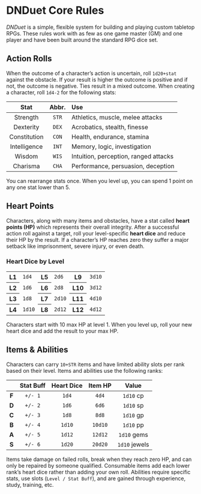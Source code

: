 # DNDuet Core Rules
_DNDuet_ is a simple, flexible system for building and playing custom tabletop RPGs. These rules work with as few as one game master (GM) and one player and have been built around the standard RPG dice set.

## Action Rolls

When the outcome of a character’s action is uncertain, roll `1d20+stat` against the obstacle. If your result is higher the outcome is positive and if not, the outcome is negative. Ties result in a mixed outcome. When creating a character, roll `1d4-2` for the following stats:

| Stat | Abbr. | Use |
|:---:|:---:|:--- |
| Strength | `STR` | Athletics, muscle, melee attacks |
| Dexterity | `DEX` | Acrobatics, stealth, finesse |
| Constitution | `CON` | Health, endurance, stamina |
| Intelligence | `INT` | Memory, logic, investigation |
| Wisdom | `WIS` | Intuition, perception, ranged attacks |
| Charisma | `CHA` | Performance, persuasion, deception |

You can rearrange stats once. When you level up, you can spend 1 point on any one stat lower than 5.

## Heart Points

Characters, along with many items and obstacles, have a stat called **heart points (HP)** which represents their overall integrity. After a successful action roll against a target, roll your level-specific **heart dice** and reduce their HP by the result. If a character’s HP reaches zero they suffer a major setback like imprisonment, severe injury, or even death.

### Heart Dice by Level

<table>
  <tbody>
    <tr>
      <th>L1</th>
      <td><code>1d4</code></td>
      <th>L5</th>
      <td><code>2d6</code></td>
      <th>L9</th>
      <td><code>3d10</code></td>
    </tr>
    <tr>
      <th>L2</th>
      <td><code>1d6</code></td>
      <th>L6</th>
      <td><code>2d8</code></td>
      <th>L10</th>
      <td><code>3d12</code></td>
    </tr>
    <tr>
      <th>L3</th>
      <td><code>1d8</code></td>
      <th>L7</th>
      <td><code>2d10</code></td>
      <th>L11</th>
      <td><code>4d10</code></td>
    </tr>
    <tr>
      <th>L4</th>
      <td><code>1d10</code></td>
      <th>L8</th>
      <td><code>2d12</code></td>
      <th>L12</th>
      <td><code>4d12</code></td>
    </tr>
  </tbody>
</table>

Characters start with 10 max HP at level 1. When you level up, roll your new heart dice and add the result to your max HP.

## Items & Abilities

Characters can carry `10+STR` items and have limited ability slots per rank based on their level. Items and abilities use the following ranks:

|  | Stat Buff | Heart Dice | Item HP | Value |
|:---:|:---:|:---:|:---:|:---:|
| **F** | `+/- 1` | `1d4` | `4d4` | `1d10` cp |
| **D** | `+/- 2` | `1d6` | `6d6` | `1d10` sp |
| **C** | `+/- 3` | `1d8` | `8d8` | `1d10` gp |
| **B** | `+/- 4` | `1d10` | `10d10` | `1d10` pp |
| **A** | `+/- 5` | `1d12` | `12d12` | `1d10` gems |
| **S** | `+/- 6` | `1d20` | `20d20` | `1d10` jewels |

Items take damage on failed rolls, break when they reach zero HP, and can only be repaired by someone qualified. Consumable items add each lower rank’s heart dice rather than adding your own roll. Abilities require specific stats, use slots (`Level / Stat Buff`), and are gained through experience, study, training, etc.
